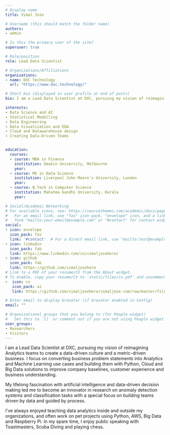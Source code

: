 ```yaml
---
# Display name
title: Vimal Jose

# Username (this should match the folder name)
authors:
- admin

# Is this the primary user of the site?
superuser: true

# Role/position
role: Lead Data Scientist

# Organizations/Affiliations
organizations:
- name: DXC Technology
  url: "https://www.dxc.technology/"

# Short bio (displayed in user profile at end of posts)
bio: I am a Lead Data Scientist at DXC, pursuing my vision of reimagining Analytics teams to create a data-driven culture and metric-driven businesses. I focus on converting business problem statements into Analytics and Machine Learning use cases and then build them with Python, Cloud and Big Data solutions to improve company baselines, customer experience and business understanding.

interests:
- Data Science and AI
- Statistical Modelling
- Data Engineering
- Data Visualization and EDA
- Cloud and Datawarehouse design  
- Creating Data-Driven Teams


education:
  courses:
  - course: MBA in Finance
    institution: Deakin University, Melbourne
    year: 
  - course: MS in Data Science
    institution: Liverpool John Moore's University, London
    year: 
  - course: B.Tech in Computer Science
    institution: Mahatma Gandhi University, Kerala
    year: 

# Social/Academic Networking
# For available icons, see: https://sourcethemes.com/academic/docs/page-builder/#icons
#   For an email link, use "fas" icon pack, "envelope" icon, and a link in the
#   form "mailto:your-email@example.com" or "#contact" for contact widget.
social:
- icon: envelope
  icon_pack: fas
  link: '#contact'  # For a direct email link, use "mailto:test@example.org".
- icon: linkedin
  icon_pack: fab
  link: https://www.linkedin.com/in/vimaljosehere/
- icon: github
  icon_pack: fab
  link: https://github.com/vimaljosehere
# Link to a PDF of your resume/CV from the About widget.
# To enable, copy your resume/CV to `static/files/cv.pdf` and uncomment the lines below.
-  icon: cv
   icon_pack: ai
   link: https://github.com/vimaljosehere/vimaljose.com/raw/master/files/2020.Vimal.Jose.9Yrs.LeadDataScientist.Py.R.AWS.Tableau.pdf

# Enter email to display Gravatar (if Gravatar enabled in Config)
email: ""

# Organizational groups that you belong to (for People widget)
#   Set this to `[]` or comment out if you are not using People widget.
user_groups:
- Researchers
- Visitors
---
```


I am a Lead Data Scientist at DXC, pursuing my vision of reimagining Analytics teams to create a data-driven culture and a metric-driven business. I focus on converting business problem statements into Analytics and Machine Learning use cases and building them with Python, Cloud and Big Data solutions to improve company baselines, customer experience and business understanding.

My lifelong fascination with artificial intelligence and data-driven decision making led me to become an innovator in research on anomaly detection systems and classification tasks with a special focus on building teams driven by data and guided by process.

I've always enjoyed teaching data analytics inside and outside my organizations, and often work on pet projects using Python, AWS, Big Data and Raspberry Pi. In my spare time, I enjoy public speaking with Toastmasters, Scuba Diving and playing chess. 
